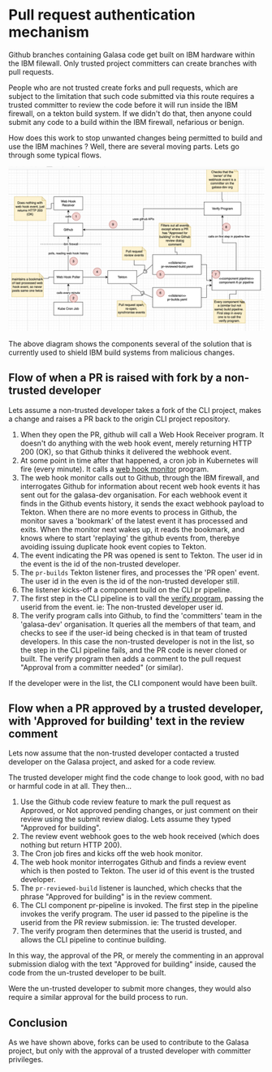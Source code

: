 # Pull request authentication mechanism

Github branches containing Galasa code get built on IBM hardware within the IBM filewall.
Only trusted project committers can create branches with pull requests.

People who are not trusted create forks and pull requests, which are subject to the limitation
that such code submitted via this route requires a trusted committer to review the code before
it will run inside the IBM firewall, on a tekton build system. If we didn't do that, then anyone
could submit any code to a build within the IBM firewall, nefarious or benign.

How does this work to stop unwanted changes being permitted to build and use the IBM machines ? 
Well, there are several moving parts. Lets go through some typical flows.

![pr builds](./pull-request-build-authentication.png)

The above diagram shows the components several of the solution that is currently used to shield IBM
build systems from malicious changes.

## Flow of when a PR is raised with fork by a non-trusted developer

Lets assume a non-trusted developer takes a fork of the CLI project, makes a change and raises
a PR back to the origin CLI project repository.

1. When they open the PR, github will call a Web Hook Receiver program. It doesn't do anything with the web hook event, merely returning HTTP 200 (OK), so that Github thinks it delivered the webhook event.
2. At some point in time after that happened, a cron job in Kubernetes will fire (every minute).
It calls a [web hook monitor](../build-images/github-webhook-monitor) program.
3. The web hook monitor calls out to Github, through the IBM firewall, and interrogates Github for information about 
recent web hook events it has sent out for the galasa-dev organisation.
For each webhook event it finds in the Github events history, it sends the exact webhook payload to Tekton.
When there are no more events to process in Github, the monitor saves a 'bookmark' of the latest event it has processed 
and exits.
When the monitor next wakes up, it reads the bookmark, and knows where to start 'replaying' the github events from, therebye avoiding issuing duplicate hook event copies to Tekton.
4. The event indicating the PR was opened is sent to Tekton. The user id in the event is the id of the non-trusted developer.
6. The `pr-builds` Tekton listener fires, and processes the 'PR open' event. The user id in the even is the id of the non-trusted developer still. 
7. The listener kicks-off a component build on the CLI pr pipeline.
8. The first step in the CLI pipeline is to vall the [verify program](../build-images/github-verify/), passing the userid from the event. ie: The non-trusted developer user id.
9. The verify program calls into Github, to find the 'committers' team in the 'galasa-dev' organisation. It queries all the members of that team, and checks to see if the user-id being checked is in that team of trusted developers. In this case the non-trusted developer is not in the list, so the step in the CLI pipeline fails, and the PR code is never cloned or built. The verify program then adds a comment to the pull request "Approval from a committer needed" (or similar).

If the developer were in the list, the CLI component would have been built.

## Flow when a PR approved by a trusted developer, with 'Approved for building' text in the review comment

Lets now assume that the non-trusted developer contacted a trusted developer on the Galasa project, and asked for a code 
review.

The trusted developer might find the code change to look good, with no bad or harmful code in at all. They then...
1. Use the Github code review feature to mark the pull request as Approved, or Not approved pending changes, or just comment on their review using the submit review dialog. Lets assume they typed "Approved for building".
2. The review event webhook goes to the web hook received (which does nothing but return HTTP 200).
3. The Cron job fires and kicks off the web hook monitor.
4. The web hook monitor interrogates Github and finds a review event which is then posted to Tekton. The user id of this event is the trusted developer.
5. The `pr-reviewed-build` listener is launched, which checks that the phrase "Approved for building" is in the review comment. 
7. The CLI component pr-pipeline is invoked. The first step in the pipeline invokes the verify program. The user id passed to the pipeline is the userid from the PR review submission. ie: The trusted developer.
8. The verify program then determines that the userid is trusted, and allows the CLI pipeline to continue building.

In this way, the approval of the PR, or merely the commenting in an approval submission dialog with the text "Approved for building" inside, caused the code from the un-trusted developer to be built.

Were the un-trusted developer to submit more changes, they would also require a similar approval for the build process to 
run.

## Conclusion

As we have shown above, forks can be used to contribute to the Galasa project, but only with the approval of 
a trusted developer with committer privileges.


